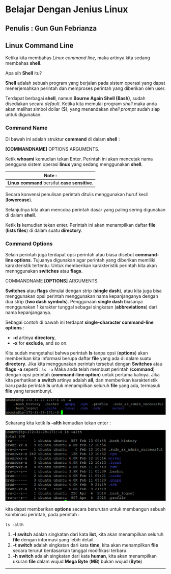 # Belajar Dengan Jenius Linux

## Penulis : Gun Gun Febrianza

## Linux Command Line

Ketika kita membahas *Linux command line*, maka artinya kita sedang membahas **shell**.

Apa sih **Shell** itu? 

**Shell** adalah sebuah program yang berjalan pada sistem operasi yang dapat menerjemahkan perintah dan memproses perintah yang diberikan oleh user. 

Terdapat berbagai **shell**, namun **Bourne Again Shell (Bash)**, sudah disediakan secara *default*. Ketika kita memulai program *shell* maka anda akan melihat simbol dollar ($), yang menandakan  *shell prompt* sudah siap untuk digunakan.

### Command Name

Di bawah ini adalah struktur **command** di dalam **shell** :

**[COMMANDNAME]** OPTIONS ARGUMENTS.

Ketik **whoami** kemudian tekan Enter. Perintah ini akan mencetak nama pengguna sistem operasi **linux** yang sedang menggunakan **shell**.

| Note :                                         |
| ---------------------------------------------- |
| **Linux command** bersifat **case sensitive**. |

Secara konvensi penulisan perintah ditulis menggunakan huruf kecil (**lowercase**). 

Selanjutnya kita akan mencoba perintah dasar yang paling sering digunakan di dalam **shell**. 

Ketik **ls** kemudian tekan enter. Perintah ini akan menampilkan daftar **file** (**lists files**) di dalam suatu **directory**.

### Command Options

Selain perintah juga terdapat opsi perintah atau biasa disebut **command-line options**. Tujuanya digunakan agar perintah yang diberikan memiliki karakteristik tertentu. Untuk memberikan karakteristik perintah kita akan mennggunakan **switches** atau **flags**. 

COMMANDNAME **[OPTIONS]** ARGUMENTS.

**Switches** atau **flags** dimulai dengan strip (**single dash**), atau kita juga bisa menggunakan opsi perintah menggunakan nama kepanjanganya dengan dua strip (**two dash symbols**). Penggunaan **single dash** biasanya menggunakan 1 karakter tunggal sebagai singkatan (**abbreviations**) dari nama kepanjanganya. 

Sebagai contoh di bawah ini terdapat **single-character command-line options** : 

- **-d** artinya **directory**, 
- **-x** for **exclude**, and so on.

Kita sudah mengetahui bahwa perintah **ls** tanpa opsi (**options**) akan memberikan kita informasi berupa daftar **file** yang ada di dalam suatu **directory**. Jika kita menggunakan perintah tersebut dengan **Switches** atau **flags** **-a** seperti :
`ls -a` 
Maka anda telah membuat perintah (**command**) dengan opsi perintah (**command-line option**) untuk pertama kalinya.
Jika kita perhatikan **a** **switch** artinya adalah **all**, dan memberikan karakteristik baru pada perintah **ls** untuk menampilkan seluruh **file** yang ada, termasuk **file** yang tersembunyi. 

![](assets/all-switch.png)

Sekarang kita ketik **ls -alth** kemudian tekan enter :

![](assets/multi-swtich-command-options.png)

kita dapat memberikan **options** secara berurutan untuk membangun sebuah kombinasi perintah, pada perintah :

`ls -alth` 

1. **-l** **switch** adalah singkatan dari kata **list**, kita akan menampilkan seluruh **file** dengan informasi yang lebih detail.
2. **-t** **switch** adalah singkatan dari kata **time**, kita akan menampilkan **file** secara terurut berdasarkan tanggal modifikasi terbaru.
3. **-h** **switch** adalah singkatan dari kata **human**, kita akan menampilkan ukuran **file** dalam wujud **Mega Byte** (**MB**)  bukan wujud (**Byte**) 



---------------------

